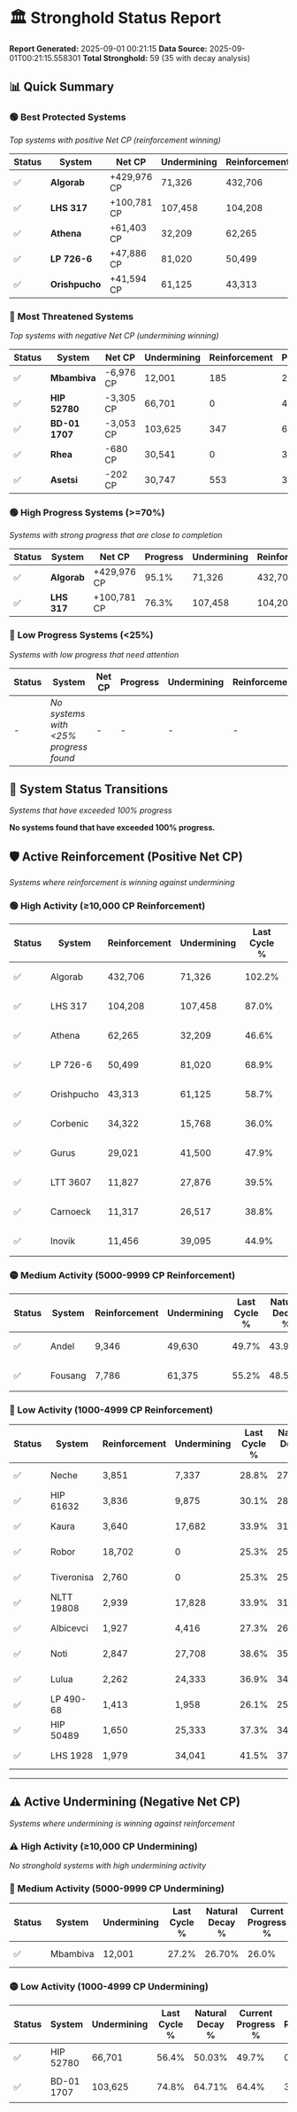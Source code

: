 # 🏛️ Stronghold Status Report

**Report Generated:** 2025-09-01 00:21:15
**Data Source:** 2025-09-01T00:21:15.558301
**Total Stronghold:** 59 (35 with decay analysis)

## 📊 Quick Summary

### 🟢 **Best Protected Systems**
*Top systems with positive Net CP (reinforcement winning)*

| Status | System | Net CP | Undermining | Reinforcement | Progress |
|--------|--------|--------|-------------|---------------|----------|
| ✅ | **Algorab** | +429,976 CP | 71,326 | 432,706 | 95.1% |
| ✅ | **LHS 317** | +100,781 CP | 107,458 | 104,208 | 76.3% |
| ✅ | **Athena** | +61,403 CP | 32,209 | 62,265 | 43.4% |
| ✅ | **LP 726-6** | +47,886 CP | 81,020 | 50,499 | 60.8% |
| ✅ | **Orishpucho** | +41,594 CP | 61,125 | 43,313 | 52.6% |

### 🔴 **Most Threatened Systems**
*Top systems with negative Net CP (undermining winning)*

| Status | System | Net CP | Undermining | Reinforcement | Progress |
|--------|--------|--------|-------------|---------------|----------|
| ✅ | **Mbambiva** | -6,976 CP | 12,001 | 185 | 26.0% |
| ✅ | **HIP 52780** | -3,305 CP | 66,701 | 0 | 49.7% |
| ✅ | **BD-01 1707** | -3,053 CP | 103,625 | 347 | 64.4% |
| ✅ | **Rhea** | -680 CP | 30,541 | 0 | 36.6% |
| ✅ | **Asetsi** | -202 CP | 30,747 | 553 | 36.7% |

### 🟢 **High Progress Systems (>=70%)**
*Systems with strong progress that are close to completion*

| Status | System | Net CP | Progress | Undermining | Reinforcement |
|--------|--------|--------|----------|-------------|---------------|
| ✅ | **Algorab** | +429,976 CP | 95.1% | 71,326 | 432,706 |
| ✅ | **LHS 317** | +100,781 CP | 76.3% | 107,458 | 104,208 |

### 🔴 **Low Progress Systems (<25%)**
*Systems with low progress that need attention*

| Status | System | Net CP | Progress | Undermining | Reinforcement |
|--------|--------|--------|----------|-------------|---------------|
| - | *No systems with <25% progress found* | - | - | - | - |
## 🔄 System Status Transitions
*Systems that have exceeded 100% progress*

**No systems found that have exceeded 100% progress.**

## 🛡️ Active Reinforcement (Positive Net CP)
*Systems where reinforcement is winning against undermining*

### 🟢 High Activity (≥10,000 CP Reinforcement)

| Status | System | Reinforcement | Undermining | Last Cycle % | Natural Decay % | Current Progress % | Current CP | Net CP | Activity |
|--------|--------|---------------|-------------|--------------|-----------------|-------------------|------------|--------|----------|
| ✅ | Algorab | 432,706 | 71,326 | 102.2% | 52.10% | 95.1% | 951,000 | +429,976 | 🟢 High Reinforcement |
| ✅ | LHS 317 | 104,208 | 107,458 | 87.0% | 66.22% | 76.3% | 763,000 | +100,781 | 🟢 High Reinforcement |
| ✅ | Athena | 62,265 | 32,209 | 46.6% | 37.26% | 43.4% | 434,000 | +61,403 | 🟢 High Reinforcement |
| ✅ | LP 726-6 | 50,499 | 81,020 | 68.9% | 56.01% | 60.8% | 608,000 | +47,886 | 🟢 High Reinforcement |
| ✅ | Orishpucho | 43,313 | 61,125 | 58.7% | 48.44% | 52.6% | 526,000 | +41,594 | 🟢 High Reinforcement |
| ✅ | Corbenic | 34,322 | 15,768 | 36.0% | 30.98% | 34.4% | 344,000 | +34,153 | 🟢 High Reinforcement |
| ✅ | Gurus | 29,021 | 41,500 | 47.9% | 40.90% | 43.7% | 437,000 | +28,003 | 🟢 High Reinforcement |
| ✅ | LTT 3607 | 11,827 | 27,876 | 39.5% | 35.59% | 36.7% | 367,000 | +11,106 | 🟢 High Reinforcement |
| ✅ | Carnoeck | 11,317 | 26,517 | 38.8% | 35.04% | 36.1% | 361,000 | +10,581 | 🟢 High Reinforcement |
| ✅ | Inovik | 11,456 | 39,095 | 44.9% | 39.95% | 41.0% | 410,000 | +10,467 | 🟢 High Reinforcement |

### 🟡 Medium Activity (5000-9999 CP Reinforcement)

| Status | System | Reinforcement | Undermining | Last Cycle % | Natural Decay % | Current Progress % | Current CP | Net CP | Activity |
|--------|--------|---------------|-------------|--------------|-----------------|-------------------|------------|--------|----------|
| ✅ | Andel | 9,346 | 49,630 | 49.7% | 43.92% | 44.7% | 447,000 | +7,782 | 🟡 Medium Reinforcement |
| ✅ | Fousang | 7,786 | 61,375 | 55.2% | 48.50% | 49.1% | 491,000 | +5,973 | 🟡 Medium Reinforcement |

### 🔴 Low Activity (1000-4999 CP Reinforcement)

| Status | System | Reinforcement | Undermining | Last Cycle % | Natural Decay % | Current Progress % | Current CP | Net CP | Activity |
|--------|--------|---------------|-------------|--------------|-----------------|-------------------|------------|--------|----------|
| ✅ | Neche | 3,851 | 7,337 | 28.8% | 27.71% | 28.1% | 281,000 | +3,895 | 🔵 Low Reinforcement |
| ✅ | HIP 61632 | 3,836 | 9,875 | 30.1% | 28.71% | 29.1% | 291,000 | +3,861 | 🔵 Low Reinforcement |
| ✅ | Kaura | 3,640 | 17,682 | 33.9% | 31.75% | 32.1% | 321,000 | +3,482 | 🔵 Low Reinforcement |
| ✅ | Robor | 18,702 | 0 | 25.3% | 25.00% | 25.3% | 253,000 | +3,000 | 🔵 Low Reinforcement |
| ✅ | Tiveronisa | 2,760 | 0 | 25.3% | 25.00% | 25.3% | 253,000 | +3,000 | 🔵 Low Reinforcement |
| ✅ | NLTT 19808 | 2,939 | 17,828 | 33.9% | 31.82% | 32.1% | 321,000 | +2,805 | 🔵 Low Reinforcement |
| ✅ | Albicevci | 1,927 | 4,416 | 27.3% | 26.67% | 26.9% | 268,999 | +2,285 | 🔵 Low Reinforcement |
| ✅ | Noti | 2,847 | 27,708 | 38.6% | 35.57% | 35.8% | 358,000 | +2,256 | 🔵 Low Reinforcement |
| ✅ | Lulua | 2,262 | 24,333 | 36.9% | 34.31% | 34.5% | 345,000 | +1,878 | 🔵 Low Reinforcement |
| ✅ | LP 490-68 | 1,413 | 1,958 | 26.1% | 25.72% | 25.9% | 259,000 | +1,833 | 🔵 Low Reinforcement |
| ✅ | HIP 50489 | 1,650 | 25,333 | 37.3% | 34.68% | 34.8% | 348,000 | +1,192 | 🔵 Low Reinforcement |
| ✅ | LHS 1928 | 1,979 | 34,041 | 41.5% | 37.99% | 38.1% | 381,000 | +1,114 | 🔵 Low Reinforcement |


---

## ⚠️ Active Undermining (Negative Net CP)
*Systems where undermining is winning against reinforcement*

### ⚠️ High Activity (≥10,000 CP Undermining)

*No stronghold systems with high undermining activity*

### 🔶 Medium Activity (5000-9999 CP Undermining)

| Status | System | Undermining | Last Cycle % | Natural Decay % | Current Progress % | Reinforcement | Current CP | Net CP | Activity |
|--------|--------|-------------|--------------|-----------------|-------------------|---------------|------------|--------|----------|
| ✅ | Mbambiva | 12,001 | 27.2% | 26.70% | 26.0% | 185 | 260,000 | -6,976 | 🔶 Medium Undermining |

### 🟡 Low Activity (1000-4999 CP Undermining)

| Status | System | Undermining | Last Cycle % | Natural Decay % | Current Progress % | Reinforcement | Current CP | Net CP | Activity |
|--------|--------|-------------|--------------|-----------------|-------------------|---------------|------------|--------|----------|
| ✅ | HIP 52780 | 66,701 | 56.4% | 50.03% | 49.7% | 0 | 497,000 | -3,305 | 🟡 Low Undermining |
| ✅ | BD-01 1707 | 103,625 | 74.8% | 64.71% | 64.4% | 347 | 644,000 | -3,053 | 🟡 Low Undermining |
